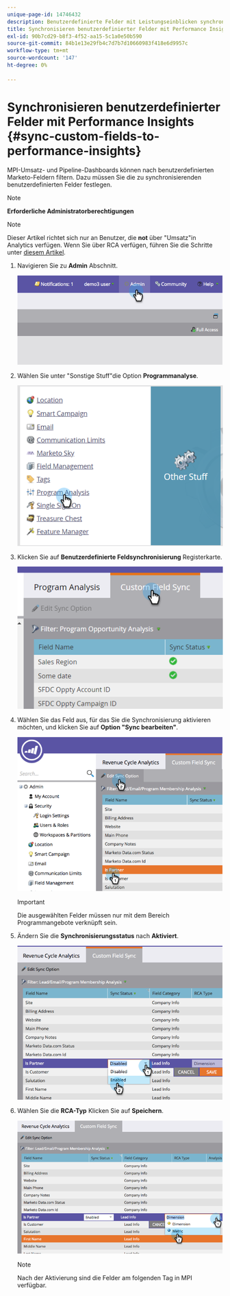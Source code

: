 ```yaml
---
unique-page-id: 14746432
description: Benutzerdefinierte Felder mit Leistungseinblicken synchronisieren - Marketo-Dokumente - Produktdokumentation
title: Synchronisieren benutzerdefinierter Felder mit Performance Insights
exl-id: 90b7cd29-b8f3-4f52-aa15-5c1a0e50b590
source-git-commit: 84b1e13e29fb4c7d7b7d10660983f418e6d9957c
workflow-type: tm+mt
source-wordcount: '147'
ht-degree: 0%

---
```


# Synchronisieren benutzerdefinierter Felder mit Performance Insights {#sync-custom-fields-to-performance-insights}

MPI-Umsatz- und Pipeline-Dashboards können nach benutzerdefinierten Marketo-Feldern filtern. Dazu müssen Sie die zu synchronisierenden benutzerdefinierten Felder festlegen.

>[!NOTE]
>
>**Erforderliche Administratorberechtigungen**

>[!NOTE]
>
>Dieser Artikel richtet sich nur an Benutzer, die **not** über &quot;Umsatz&quot;in Analytics verfügen. Wenn Sie über RCA verfügen, führen Sie die Schritte unter [diesem Artikel](/help/marketo/product-docs/reporting/revenue-cycle-analytics/revenue-explorer/sync-custom-fields-to-the-revenue-explorer.md).

1. Navigieren Sie zu **Admin** Abschnitt.

   ![](assets/image2014-9-19-9-3a51-3a11.png)

1. Wählen Sie unter &quot;Sonstige Stuff&quot;die Option **Programmanalyse**.

   ![](assets/2-3.png)

1. Klicken Sie auf **Benutzerdefinierte Feldsynchronisierung** Registerkarte.

   ![](assets/3-5.png)

1. Wählen Sie das Feld aus, für das Sie die Synchronisierung aktivieren möchten, und klicken Sie auf **Option &quot;Sync bearbeiten&quot;**.

   ![](assets/image2014-9-19-9-3a51-3a36.png)

   >[!IMPORTANT]
   >
   >Die ausgewählten Felder müssen nur mit dem Bereich Programmangebote verknüpft sein.

1. Ändern Sie die **Synchronisierungsstatus** nach **Aktiviert**.

   ![](assets/image2014-9-19-9-3a51-3a45.png)

1. Wählen Sie die **RCA-Typ** Klicken Sie auf **Speichern**.

   ![](assets/image2014-9-19-9-3a51-3a52.png)

   >[!NOTE]
   >
   >Nach der Aktivierung sind die Felder am folgenden Tag in MPI verfügbar.
